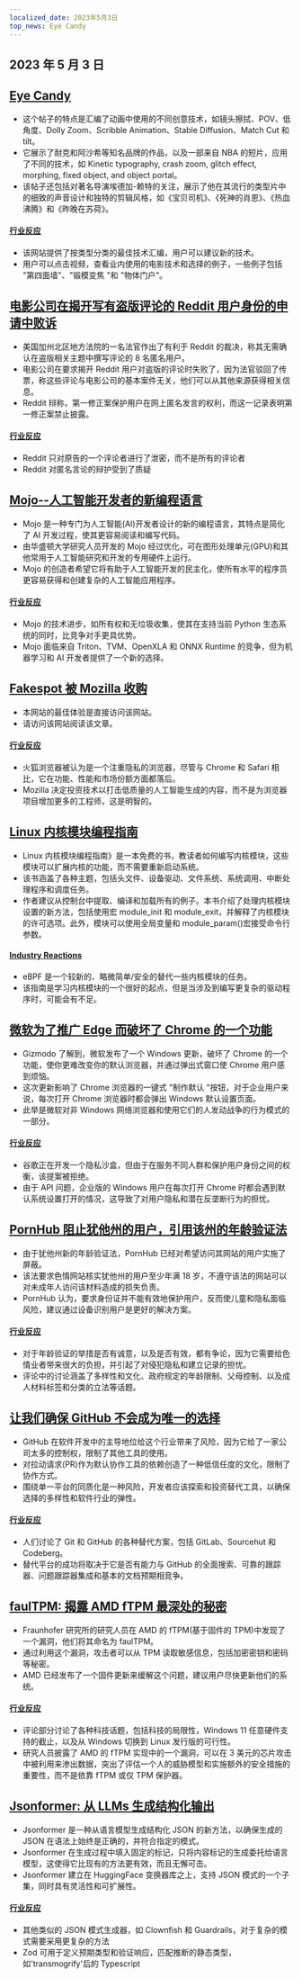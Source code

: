 ```yaml
---
localized_date: 2023年5月3日
top_news: Eye Candy
---
```


## 2023 年 5 月 3 日

## [Eye Candy](https://eycndy.com)

- 这个帖子的特点是汇编了动画中使用的不同创意技术，如镜头擦拭、POV、低角度、Dolly Zoom、Scribble Animation、Stable Diffusion、Match Cut 和 tilt。
- 它展示了耐克和阿沙希等知名品牌的作品，以及一部来自 NBA 的短片，应用了不同的技术，如 Kinetic typography, crash zoom, glitch effect, morphing, fixed object, and object portal。
- 该帖子还包括对著名导演埃德加-赖特的关注，展示了他在其流行的类型片中的细致的声音设计和独特的剪辑风格，如《宝贝司机》、《死神的肖恩》、《热血沸腾》和《昨晚在苏荷》。

#### [行业反应](http://news.ycombinator.com/item?id=35791575)

- 该网站提供了按类型分类的最佳技术汇编，用户可以建议新的技术。
- 用户可以点击视频，查看业内使用的电影技术和选择的例子，一些例子包括 "第四面墙"、"锻模变焦 "和 "物体门户"。

## [电影公司在揭开写有盗版评论的 Reddit 用户身份的申请中败诉](https://arstechnica.com/tech-policy/2023/05/judge-wont-force-reddit-to-identify-anonymous-users-who-discussed-piracy/)

- 美国加州北区地方法院的一名法官作出了有利于 Reddit 的裁决，称其无需确认在盗版相关主题中撰写评论的 8 名匿名用户。
- 电影公司在要求揭开 Reddit 用户对盗版的评论时失败了，因为法官驳回了传票，称这些评论与电影公司的基本案件无关，他们可以从其他来源获得相关信息。
- Reddit 辩称，第一修正案保护用户在网上匿名发言的权利，而这一记录表明第一修正案禁止披露。

#### [行业反应](http://news.ycombinator.com/item?id=35787080)

- Reddit 只对原告的一个评论者进行了泄密，而不是所有的评论者
- Reddit 对匿名言论的辩护受到了质疑

## [Mojo--人工智能开发者的新编程语言](https://www.modular.com/mojo)

- Mojo 是一种专门为人工智能(AI)开发者设计的新的编程语言，其特点是简化了 AI 开发过程，使其更容易阅读和编写代码。
- 由华盛顿大学研究人员开发的 Mojo 经过优化，可在图形处理单元(GPU)和其他常用于人工智能研究和开发的专用硬件上运行。
- Mojo 的创造者希望它将有助于人工智能开发的民主化，使所有水平的程序员更容易获得和创建复杂的人工智能应用程序。

#### [行业反应](http://news.ycombinator.com/item?id=35790367)

- Mojo 的技术进步，如所有权和无垃圾收集，使其在支持当前 Python 生态系统的同时，比竞争对手更具优势。
- Mojo 面临来自 Triton、TVM、OpenXLA 和 ONNX Runtime 的竞争，但为机器学习和 AI 开发者提供了一个新的选择。

## [Fakespot 被 Mozilla 收购](https://www.fakespot.com/post/fakespot-acquired-by-mozilla)

- 本网站的最佳体验是直接访问该网站。
- 请访问该网站阅读该文章。

#### [行业反应](http://news.ycombinator.com/item?id=35789963)

- 火狐浏览器被认为是一个注重隐私的浏览器，尽管与 Chrome 和 Safari 相比，它在功能、性能和市场份额方面都落后。
- Mozilla 决定投资技术以打击低质量的人工智能生成的内容，而不是为浏览器项目增加更多的工程师，这是明智的。

## [Linux 内核模块编程指南](https://sysprog21.github.io/lkmpg/)

- Linux 内核模块编程指南》是一本免费的书，教读者如何编写内核模块，这些模块可以扩展内核的功能，而不需要重新启动系统。
- 该书涵盖了各种主题，包括头文件、设备驱动、文件系统、系统调用、中断处理程序和调度任务。
- 作者建议从控制台中提取、编译和加载所有的例子。本书介绍了处理内核模块设置的新方法，包括使用宏 module_init 和 module_exit，并解释了内核模块的许可选项。此外，模块可以使用全局变量和 module_param()宏接受命令行参数。

#### [Industry Reactions](http://news.ycombinator.com/item?id=35782630)

- eBPF 是一个较新的、略微简单/安全的替代一些内核模块的任务。
- 该指南是学习内核模块的一个很好的起点，但是当涉及到编写更复杂的驱动程序时，可能会有不足。

## [微软为了推广 Edge 而破坏了 Chrome 的一个功能](https://gizmodo.com/microsoft-windows-google-chrome-feature-broken-edge-1850392901)

- Gizmodo 了解到，微软发布了一个 Windows 更新，破坏了 Chrome 的一个功能，使你更难改变你的默认浏览器，并通过弹出式窗口使 Chrome 用户感到烦恼。
- 这次更新影响了 Chrome 浏览器的一键式 "制作默认 "按钮，对于企业用户来说，每次打开 Chrome 浏览器时都会弹出 Windows 默认设置页面。
- 此举是微软对非 Windows 网络浏览器和使用它们的人发动战争的行为模式的一部分。

#### [行业反应](http://news.ycombinator.com/item?id=35787707)

- 谷歌正在开发一个隐私沙盒，但由于在服务不同人群和保护用户身份之间的权衡，该提案被拒绝。
- 由于 API 问题，企业版的 Windows 用户在每次打开 Chrome 时都会遇到默认系统设置打开的情况，这导致了对用户隐私和潜在反垄断行为的担忧。

## [PornHub 阻止犹他州的用户，引用该州的年龄验证法](https://kslnewsradio.com/2003298/adult-website-pornhub-blocks-users-in-utah-from-accessing-the-site/)

- 由于犹他州新的年龄验证法，PornHub 已经对希望访问其网站的用户实施了屏蔽。
- 该法要求色情网站核实犹他州的用户至少年满 18 岁，不遵守该法的网站可以对未成年人访问该材料造成的损失负责。
- PornHub 认为，要求身份证并不能有效地保护用户，反而使儿童和隐私面临风险，建议通过设备识别用户是更好的解决方案。

#### [行业反应](http://news.ycombinator.com/item?id=35786086)

- 对于年龄验证的举措是否有诚意，以及是否有效，都有争论，因为它需要给色情业者带来很大的负担，并引起了对侵犯隐私和建立记录的担忧。
- 评论中的讨论涵盖了多样性和文化、政府规定的年龄限制、父母控制、以及成人材料标签和分类的立法等话题。

## [让我们确保 GitHub 不会成为唯一的选择](https://blog.edwardloveall.com/lets-make-sure-github-doesnt-become-the-only-option)

- GitHub 在软件开发中的主导地位给这个行业带来了风险，因为它给了一家公司太多的控制权，限制了其他工具的使用。
- 对拉动请求(PR)作为默认协作工具的依赖创造了一种低信任度的文化，限制了协作方式。
- 围绕单一平台的同质化是一种风险，开发者应该探索和投资替代工具，以确保选择的多样性和软件行业的弹性。

#### [行业反应](http://news.ycombinator.com/item?id=35787102)

- 人们讨论了 Git 和 GitHub 的各种替代方案，包括 GitLab、Sourcehut 和 Codeberg。
- 替代平台的成功将取决于它是否有能力与 GitHub 的全面搜索、可靠的跟踪器、问题跟踪器集成和基本的文档预期相竞争。

## [faulTPM: 揭露 AMD fTPM 最深处的秘密](https://arxiv.org/abs/2304.14717)

- Fraunhofer 研究所的研究人员在 AMD 的 fTPM(基于固件的 TPM)中发现了一个漏洞，他们将其命名为 faulTPM。
- 通过利用这个漏洞，攻击者可以从 TPM 读取敏感信息，包括加密密钥和密码等秘密。
- AMD 已经发布了一个固件更新来缓解这个问题，建议用户尽快更新他们的系统。

#### [行业反应](http://news.ycombinator.com/item?id=35787195)

- 评论部分讨论了各种科技话题，包括科技的局限性，Windows 11 任意硬件支持的截止，以及从 Windows 切换到 Linux 发行版的可行性。
- 研究人员披露了 AMD 的 fTPM 实现中的一个漏洞，可以在 3 美元的芯片攻击中被利用来渗出数据，突出了评估一个人的威胁模型和实施额外的安全措施的重要性，而不是依靠 fTPM 或仅 TPM 保护器。

## [Jsonformer: 从 LLMs 生成结构化输出](https://github.com/1rgs/jsonformer)

- Jsonformer 是一种从语言模型生成结构化 JSON 的新方法，以确保生成的 JSON 在语法上始终是正确的，并符合指定的模式。
- Jsonformer 在生成过程中填入固定的标记，只将内容标记的生成委托给语言模型，这使得它比现有的方法更有效，而且无懈可击。
- Jsonformer 建立在 HuggingFace 变换器库之上，支持 JSON 模式的一个子集，同时具有灵活性和可扩展性。

#### [行业反应](http://news.ycombinator.com/item?id=35790092)

- 其他类似的 JSON 模式生成器，如 Clownfish 和 Guardrails，对于复杂的模式需要采用更复杂的方法
- Zod 可用于定义预期类型和验证响应，匹配推断的静态类型，如'transmogrify'后的 Typescript


